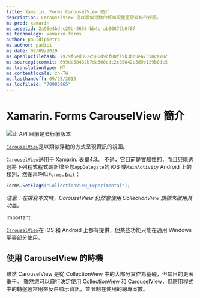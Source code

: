 ```yaml
---
title: Xamarin. Forms CarouselView 簡介
description: CarouselView 是以類似浮動的版面配置呈現資料的視圖。
ms.prod: xamarin
ms.assetid: 2a96e4bd-c29b-4658-bb4c-ab00872b0f8f
ms.technology: xamarin-forms
author: pauldipietro
ms.author: padipi
ms.date: 09/09/2019
ms.openlocfilehash: 7979f6ed362c580d9cf80f19b3bc0ea7550ca70c
ms.sourcegitcommit: 699de58432b7da300ddc2c85842e5d9e129b0dc5
ms.translationtype: MT
ms.contentlocale: zh-TW
ms.lasthandoff: 09/25/2019
ms.locfileid: "70985965"
---
```

# <a name="xamarinforms-carouselview-introduction"></a>Xamarin. Forms CarouselView 簡介

![](~/media/shared/preview.png "此 API 目前是發行前版本")

[`CarouselView`](xref:Xamarin.Forms.CarouselView)是以類似浮動的方式呈現資訊的視圖。

[`CarouselView`](xref:Xamarin.Forms.CarouselView)適用于 Xamarin. 表單4.3。 不過，它目前是實驗性的，而且只能透過將下列程式程式碼新增至您`AppDelegate`的 iOS 或`MainActivity` Android 上的類別，然後再呼叫`Forms.Init`：

```csharp
Forms.SetFlags("CollectionView_Experimental");
```

_注意：在撰寫本文時，CarouselView 仍然會使用 CollectionView 旗標來啟用其功能。_

> [!IMPORTANT]
> [`CarouselView`](xref:Xamarin.Forms.CarouselView)在 iOS 和 Android 上都有提供，但某些功能只能在通用 Windows 平臺部分使用。

## <a name="when-to-use-carouselview"></a>使用 CarouselView 的時機

雖然 CarouselView 是從 CollectionView 中的大部分實作為基礎，但其目的更著重于。 雖然您可以自行決定使用 CollectionView 和 CarouselView，但應用程式中的轉盤通常用來反白顯示資訊，並限制在使用的總專案數。
